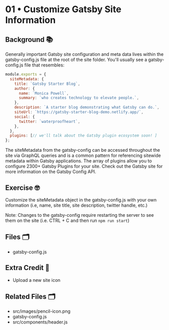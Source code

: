 # 01 • Customize Gatsby Site Information
## Background 📚
Generally important Gatsby site configuration and meta data lives within the gatsby-config.js file at the root of the site folder. You'll usually see a gatsby-config.js file that resembles:

```js
module.exports = {
  siteMetadata: {
    title: `Gatsby Starter Blog`,
    author: {
      name: `Monica Powell`,
      summary: `who creates technology to elevate people.`,
    },
    description: `A starter blog demonstrating what Gatsby can do.`,
    siteUrl: `https://gatsby-starter-blog-demo.netlify.app/`,
    social: {
      twitter: `waterproofheart`,
    },
  },
  plugins: [// we'll talk about the Gatsby plugin ecosystem soon! ]
};
```

The siteMetadata from the gatsby-config can be accessed throughout the site via GraphQL queries and is a common pattern for referencing sitewide metadata within Gatsby applications. The array of plugins allow you to configure 2300+ Gatsby Plugins for your site. Check out the Gatsby site for more information on the Gatsby Config API. 

## Exercise 🤓
Customize the siteMetadata object in the gatsby-config.js with your own information (i.e, name, site title, site description, twitter handle, etc.)
 
Note: Changes to the gatsby-config require restarting the server to see them on the site (i.e. CTRL + C and then run `npm run start`)

## Files 🗂
- gatsby-config.js

## Extra Credit 💯
- Upload a new site icon

## Related Files 🗂
- src/images/pencil-icon.png
- gatsby-config.js
- src/components/header.js
